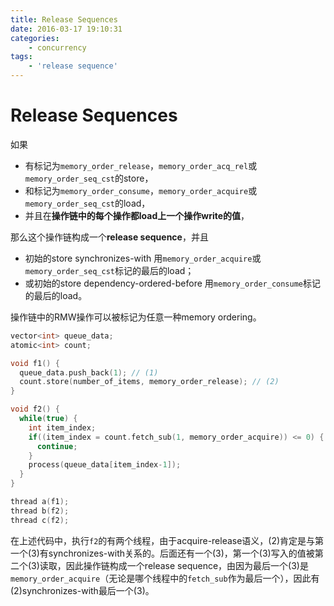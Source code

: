 ```yaml
---
title: Release Sequences
date: 2016-03-17 19:10:31
categories:
    - concurrency
tags:
    - 'release sequence'
---
```


# Release Sequences

如果

* 有标记为`memory_order_release`，`memory_order_acq_rel`或`memory_order_seq_cst`的store，
* 和标记为`memory_order_consume`，`memory_order_acquire`或`memory_order_seq_cst`的load，
* 并且在**操作链中的每个操作都load上一个操作write的值**，

那么这个操作链构成一个**release sequence**，并且
* 初始的store synchronizes-with 用`memory_order_acquire`或`memory_order_seq_cst`标记的最后的load；
* 或初始的store dependency-ordered-before 用`memory_order_consume`标记的最后的load。

操作链中的RMW操作可以被标记为任意一种memory ordering。

```cpp
vector<int> queue_data;
atomic<int> count;

void f1() {
  queue_data.push_back(1); // (1)
  count.store(number_of_items, memory_order_release); // (2)
}

void f2() {
  while(true) {
    int item_index;
    if((item_index = count.fetch_sub(1, memory_order_acquire)) <= 0) { // (3)
      continue;
    }
    process(queue_data[item_index-1]);
  }
}

thread a(f1);
thread b(f2);
thread c(f2);
```

在上述代码中，执行`f2`的有两个线程，由于acquire-release语义，(2)肯定是与第一个(3)有synchronizes-with关系的。后面还有一个(3)，第一个(3)写入的值被第二个(3)读取，因此操作链构成一个release sequence，由因为最后一个(3)是`memory_order_acquire`（无论是哪个线程中的`fetch_sub`作为最后一个），因此有(2)synchronizes-with最后一个(3)。
